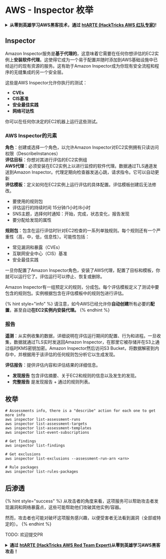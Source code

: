 # AWS - Inspector 枚举

<details>

<summary><strong>从零到英雄学习AWS黑客技术，通过</strong> <a href="https://training.hacktricks.xyz/courses/arte"><strong>htARTE (HackTricks AWS 红队专家)</strong></a><strong>!</strong></summary>

支持HackTricks的其他方式：

* 如果你想在 **HackTricks中看到你的公司广告** 或 **下载HackTricks的PDF**，请查看[**订阅计划**](https://github.com/sponsors/carlospolop)!
* 获取[**官方PEASS & HackTricks商品**](https://peass.creator-spring.com)
* 发现[**PEASS家族**](https://opensea.io/collection/the-peass-family)，我们独家的[**NFTs系列**](https://opensea.io/collection/the-peass-family)
* **加入** 💬 [**Discord群组**](https://discord.gg/hRep4RUj7f) 或 [**telegram群组**](https://t.me/peass) 或在 **Twitter** 🐦 上**关注**我 [**@carlospolopm**](https://twitter.com/carlospolopm)**.**
* **通过向** [**HackTricks**](https://github.com/carlospolop/hacktricks) 和 [**HackTricks Cloud**](https://github.com/carlospolop/hacktricks-cloud) github仓库提交PR来分享你的黑客技巧。

</details>

## Inspector

Amazon Inspector服务是**基于代理的**，这意味着它需要在任何你想评估的EC2实例上**安装软件代理**。这使得它成为一个易于配置并随时添加到AWS基础设施中已经运行的现有资源的服务。这有助于Amazon Inspector成为你现有安全流程和程序的无缝集成的另一个安全层。

这些是AWS Inspector允许你执行的测试：

* **CVEs**
* **CIS基准**
* **安全最佳实践**
* **网络可达性**

你可以在任何你决定的EC2机器上运行这些测试。

### AWS Inspector的元素

**角色**：创建或选择一个角色，以允许Amazon Inspector对EC2实例拥有只读访问权限（DescribeInstances）\
**评估目标**：你想对其进行评估的EC2实例组\
**AWS代理**：必须安装在EC2实例上以进行监控的软件代理。数据通过TLS通道发送到Amazon Inspector。代理定期向检查器发送心跳，请求指令。它可以自动更新\
**评估模板**：定义如何在EC2实例上运行评估的具体配置。评估模板创建后无法修改。

* 要使用的规则包
* 评估运行的持续时间 15分钟/1小时/8小时
* SNS主题，选择何时通知：开始，完成，状态变化，报告发现
* 要分配给发现的属性

**规则包**：包含在运行评估时针对EC2检查的一系列单独规则。每个规则还有一个严重性（高，中，低，信息性）。可能性包括：

* 常见漏洞和暴露（CVEs）
* 互联网安全中心（CIS）基准
* 安全最佳实践

一旦你配置了Amazon Inspector角色，安装了AWS代理，配置了目标和模板，你就可以运行它了。评估运行可以停止、恢复或删除。

Amazon Inspector有一组预定义的规则，分成包。每个评估模板定义了测试中要包含的规则包。实例根据包含在评估模板中的规则包进行评估。

{% hint style="info" %}
请注意，如今AWS已经允许你**自动创建**所有必要的**配置**，甚至自动**在EC2实例内安装代理。**
{% endhint %}

### **报告**

**遥测**：从实例收集的数据，详细说明在评估运行期间的配置、行为和进程。一旦收集，数据就通过TLS实时发送回Amazon Inspector，在那里它被存储并在S3上通过临时KMS密钥加密。Amazon Inspector然后访问S3 Bucket，将数据解密到内存中，并根据用于该评估的任何规则包分析它以生成发现。

**评估报告**：提供评估内容和评估结果的详细信息。

* **发现报告** 包含评估摘要、关于EC2和规则的信息以及发生的发现。
* **完整报告** 是发现报告 + 通过的规则列表。

## 枚举
```
# Assessments info, there is a "describe" action for each one to get more info
aws inspector list-assessment-runs
aws inspector list-assessment-targets
aws inspector list-assessment-templates
aws inspector list-event-subscriptions

# Get findings
aws inspector list-findings

# Get exclusions
aws inspector list-exclusions --assessment-run-arn <arn>

# Rule packages
aws inspector list-rules-packages
```
## 后渗透

{% hint style="success" %}
从攻击者的角度来看，这项服务可以帮助攻击者发现漏洞和网络暴露点，这些可能帮助他们攻破其他实例/容器。

然而，攻击者也可能对破坏这项服务感兴趣，以便受害者无法看到漏洞（全部或特定的）。
{% endhint %}

TODO: 欢迎提交PR

<details>

<summary><strong>通过</strong> <a href="https://training.hacktricks.xyz/courses/arte"><strong>htARTE (HackTricks AWS Red Team Expert)</strong></a><strong>从零到英雄学习AWS黑客攻击！</strong></summary>

其他支持HackTricks的方式：

* 如果你想在**HackTricks**中看到你的**公司广告**或**下载HackTricks的PDF**，请查看[**订阅计划**](https://github.com/sponsors/carlospolop)！
* 获取[**官方PEASS & HackTricks商品**](https://peass.creator-spring.com)
* 发现[**PEASS家族**](https://opensea.io/collection/the-peass-family)，我们独家的[**NFTs系列**](https://opensea.io/collection/the-peass-family)
* **加入** 💬 [**Discord群组**](https://discord.gg/hRep4RUj7f) 或 [**telegram群组**](https://t.me/peass) 或在 **Twitter** 🐦 上**关注**我 [**@carlospolopm**](https://twitter.com/carlospolopm)**。**
* **通过向** [**HackTricks**](https://github.com/carlospolop/hacktricks) 和 [**HackTricks Cloud**](https://github.com/carlospolop/hacktricks-cloud) github仓库**提交PR来分享你的黑客技巧**。

</details>
